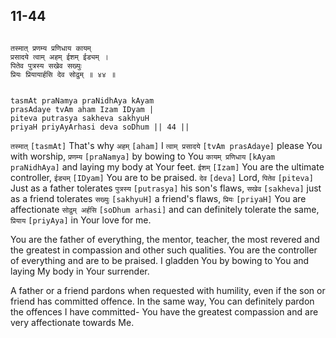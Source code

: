 ## 11-44


```shloka-sa

तस्मात् प्रणम्य प्रणिधाय कायम्
प्रसादये त्वाम् अहम् ईशम् ईड्यम् ।
पितेव पुत्रस्य सखेव सख्युः
प्रियः प्रियायार्हसि देव सोढुम् ॥ ४४ ॥

```
```shloka-sa-hk

tasmAt praNamya praNidhAya kAyam
prasAdaye tvAm aham Izam IDyam |
piteva putrasya sakheva sakhyuH
priyaH priyAyArhasi deva soDhum || 44 ||

```
`तस्मात्` `[tasmAt]` That's why `अहम्` `[aham]` I `त्वाम् प्रसादये` `[tvAm prasAdaye]` please You with worship, `प्रणम्य` `[praNamya]` by bowing to You `कायम् प्रणिधाय` `[kAyam praNidhAya]` and laying my body at Your feet. `ईशम्` `[Izam]` You are the ultimate controller, `ईड्यम्` `[IDyam]` You are to be praised. `देव` `[deva]` Lord, `पितेव` `[piteva]` Just as a father tolerates `पुत्रस्य` `[putrasya]` his son's flaws, `सखेव` `[sakheva]` just as a friend tolerates `सख्युः` `[sakhyuH]` a friend's flaws, `प्रियः` `[priyaH]` You are affectionate `सोढुम् अर्हसि` `[soDhum arhasi]` and can definitely tolerate the same, `प्रियाय` `[priyAya]` in Your love for me.

You are the father of everything, the mentor, teacher, the most revered and the greatest in compassion and other such qualities. You are the controller of everything and are to be praised. I gladden You by bowing to You and laying My body in Your surrender. 

A father or a friend pardons when requested with humility, even if the son or friend has committed offence. In the same way, You can definitely pardon the offences I have committed- You have the greatest compassion and are very affectionate towards Me.


